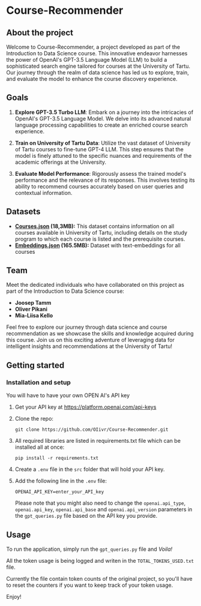 # Course-Recommender

## About the project

Welcome to Course-Recommender, a project developed as part of the Introduction to Data Science course. This innovative endeavor harnesses the power of OpenAI's GPT-3.5 Language Model (LLM) to build a sophisticated search engine tailored for courses at the University of Tartu. Our journey through the realm of data science has led us to explore, train, and evaluate the model to enhance the course discovery experience.

## Goals

1. **Explore GPT-3.5 Turbo LLM**: Embark on a journey into the intricacies of OpenAI's GPT-3.5 Language Model. We delve into its advanced natural language processing capabilities to create an enriched course search experience.

2. **Train on University of Tartu Data**: Utilize the vast dataset of University of Tartu courses to fine-tune GPT-4 LLM. This step ensures that the model is finely attuned to the specific nuances and requirements of the academic offerings at the University.

3. **Evaluate Model Performance**: Rigorously assess the trained model's performance and the relevance of its responses. This involves testing its ability to recommend courses accurately based on user queries and contextual information.

## Datasets

- **[Courses.json](data/Courses_FULL.json) (18,3MB):** This dataset contains information on all courses available in University of Tartu, including details on the study program to which each course is listed and the prerequisite courses.
- **[Embeddings.json](data/embeddings.json) (165.5MB):** Dataset with text-embeddings for all courses

## Team

Meet the dedicated individuals who have collaborated on this project as part of the Introduction to Data Science course:

- **Joosep Tamm**
- **Oliver Pikani**
- **Mia-Liisa Kello**

Feel free to explore our journey through data science and course recommendation as we showcase the skills and knowledge acquired during this course. Join us on this exciting adventure of leveraging data for intelligent insights and recommendations at the University of Tartu!

## Getting started

### Installation and setup

You will have to have your own OPEN AI's API key

1. Get your API key at https://platform.openai.com/api-keys
2. Clone the repo:

   ```
   git clone https://github.com/OIivr/Course-Recommender.git
   ```

3. All required libraries are listed in requirements.txt file which can be installed all at once:

   ```
   pip install -r requirements.txt
   ```

4. Create a `.env` file in the `src` folder that will hold your API key.
5. Add the following line in the `.env` file:

   ```
   OPENAI_API_KEY=enter_your_API_key
   ```

   Please note that you might also need to change the `openai.api_type`, `openai.api_key`, `openai.api_base` and `openai.api_version` parameters in the `gpt_queries.py` file based on the API key you provide.

## Usage

To run the application, simply run the `gpt_queries.py` file and _Voila!_

All the token usage is being logged and writen in the `TOTAL_TOKENS_USED.txt` file.

Currently the file contain token counts of the original project, so you'll have to reset the counters if you want to keep track of your token usage.

Enjoy!
